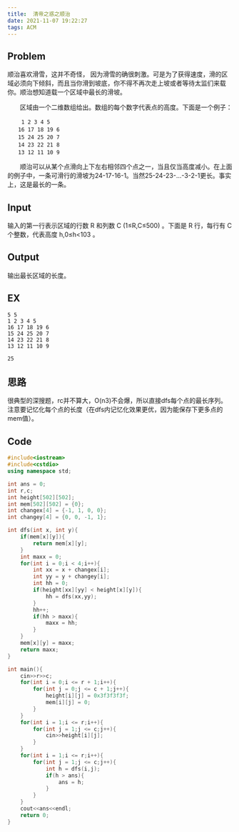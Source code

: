 ```yaml
---
title:  清帝之惑之顺治
date: 2021-11-07 19:22:27
tags: ACM
---
```

## Problem
顺治喜欢滑雪，这并不奇怪， 因为滑雪的确很刺激。可是为了获得速度，滑的区域必须向下倾斜，而且当你滑到坡底，你不得不再次走上坡或者等待太监们来载你。顺治想知道载一个区域中最长的滑坡。

　　区域由一个二维数组给出。数组的每个数字代表点的高度。下面是一个例子：
```
　　 1 2 3 4 5
　　16 17 18 19 6
　　15 24 25 20 7
　　14 23 22 21 8
　　13 12 11 10 9
```

　　顺治可以从某个点滑向上下左右相邻四个点之一，当且仅当高度减小。在上面的例子中，一条可滑行的滑坡为24-17-16-1。当然25-24-23-...-3-2-1更长。事实上，这是最长的一条。

## Input
输入的第一行表示区域的行数 R 和列数 C (1≤R,C≤500) 。下面是 R 行，每行有 C 个整数，代表高度 h,0≤h<103 。

## Output
输出最长区域的长度。

## EX
```
5 5
1 2 3 4 5
16 17 18 19 6
15 24 25 20 7
14 23 22 21 8
13 12 11 10 9
```
```
25
```

## 思路
很典型的深搜题，rc并不算大，O(n3)不会爆，所以直接dfs每个点的最长序列。注意要记忆化每个点的长度（在dfs内记忆化效果更优，因为能保存下更多点的mem值）。

## Code
```cpp
#include<iostream>
#include<cstdio>
using namespace std;

int ans = 0;
int r,c;
int height[502][502];
int mem[502][502] = {0};
int changex[4] = {-1, 1, 0, 0};
int changey[4] = {0, 0, -1, 1};

int dfs(int x, int y){
    if(mem[x][y]){
        return mem[x][y];
    }
    int maxx = 0;
    for(int i = 0;i < 4;i++){
        int xx = x + changex[i];
        int yy = y + changey[i];
        int hh = 0;
        if(height[xx][yy] < height[x][y]){
            hh = dfs(xx,yy);
        }
        hh++;
        if(hh > maxx){
            maxx = hh;
        }
    }
    mem[x][y] = maxx;
    return maxx;
}

int main(){
    cin>>r>>c;
    for(int i = 0;i <= r + 1;i++){
        for(int j = 0;j <= c + 1;j++){
            height[i][j] = 0x3f3f3f3f;
            mem[i][j] = 0;
        }
    }
    for(int i = 1;i <= r;i++){
        for(int j = 1;j <= c;j++){
            cin>>height[i][j];
        }
    }
    for(int i = 1;i <= r;i++){
        for(int j = 1;j <= c;j++){
            int h = dfs(i,j);
            if(h > ans){
                ans = h;
            }
        }
    }
    cout<<ans<<endl;
    return 0;
}
```
